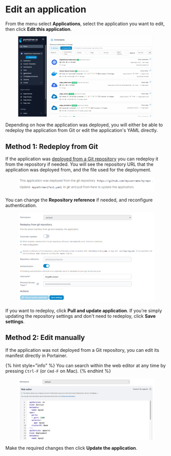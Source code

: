 # Edit an application

From the menu select **Applications**, select the application you want to edit, then click **Edit this application**.

<figure><img src="../../../.gitbook/assets/2.15-k8s_kubernetes_applications_edit_app.gif" alt=""><figcaption></figcaption></figure>

Depending on how the application was deployed, you will either be able to redeploy the application from Git or edit the application's YAML directly.

## Method 1: Redeploy from Git

If the application was [deployed from a Git repository](manifest.md#option-1-git-repository) you can redeploy it from the repository if needed. You will see the repository URL that the application was deployed from, and the file used for the deployment.

<figure><img src="../../../.gitbook/assets/2.15-k8s-applications-edit-git-message.png" alt=""><figcaption></figcaption></figure>

You can change the **Repository reference** if needed, and reconfigure authentication.

<figure><img src="../../../.gitbook/assets/2.15-k8s-applications-edit-git-edit.png" alt=""><figcaption></figcaption></figure>

If you want to redeploy, click **Pull and update application**. If you're simply updating the repository settings and don't need to redeploy, click **Save settings**.

## Method 2: Edit manually

If the application was not deployed from a Git repository, you can edit its manifest directly in Portainer.&#x20;

{% hint style="info" %}
You can search within the web editor at any time by pressing `Ctrl-F` (or `Cmd-F` on Mac).
{% endhint %}

<figure><img src="../../../.gitbook/assets/2.15-kubernetes_applications_application_edit.png" alt=""><figcaption></figcaption></figure>

Make the required changes then click **Update the application**.

